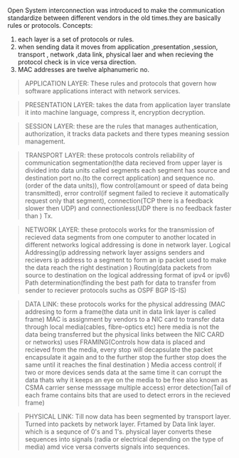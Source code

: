 Open System interconnection was introduced to make
the communication standardize between different vendors
in the old times.they are basically rules or protocols.
Concepts:
1. each layer is a set  of protocols or rules.
2. when sending data it moves from application ,presentation ,session, transport , network ,data link, physical laer and when recieving the protocol check is in vice versa direction.
3. MAC addresses are twelve alphanumeric no.
>APPLICATION LAYER:
 These rules and protocols that govern how software applications interact with network services.

>PRESENTATION LAYER:
 takes the data from application layer translate it into machine language, compress it, encryption decryption.

>SESSION LAYER:
 these are the rules that manages authentication, authorization, it tracks data packets and there types meaning session management.

> TRANSPORT LAYER:
 these protocols controls reliability of communication 
 segmentation(the data recieved from upper layer is divided into data units called segments each segment has source and destination port no.(to the correct application) and sequence no.(order of the data units)),
 flow control(amount or speed of data being transmitted),
 error control(if segment failed to recieve it automatically request only that segment),
 connection(TCP there is a feedback slower then UDP) and
 connectionless(UDP there is no feedback faster than ) Tx.

>NETWORK LAYER:
 these protocols works for the transmission of recieved data segments from one computer to another located in different networks
 logical addressing is done in network layer.
 Logical Addressing(ip addressing network layer assigns senders and recievers ip address to a segment to form an ip packet used to make the data reach the right destination )
 Routing(data packets from source to destination on the logical addressing format of ipv4 or ipv6)
 Path determination(finding the best path for data to transfer from sender to reciever protocols suchs as OSPF BGP IS-IS)

>DATA LINK:
 these protocols works for the physical addressing (MAC addresing to form a frame(the data unit in data link layer is called frame) 
 MAC is assignment by vendors to a NIC card to transfer data through local media(cables, fibre-optics etc) here media is not the data being transferred but the physical links between the  NIC CARD or networks)
 uses FRAMING(Controls how data is placed and recieved from the media, every stop will decapsulate the packet encapsulate 
               it again and to the further stop the further stop does the same until it reaches the final destination )
      Media access control( if two or more devices sends data at the same time it can corrupt the data thats why it keeps an eye on the media to be free also known as CSMA carrier sense messsage multiple access)
      error detection(Tail of each frame contains bits that are used to detect errors in the recieved frame)

>PHYSICAL LINK:
          Till now data has been segmented by transport layer.
          Turned into packets by network layer.
          Frtamed by Data link layer.
          which is a sequnce of 0's and 1's.
 physical layer converts these sequences into signals (radia or electrical depending on the type of media) amd vice versa converts signals into sequences. 


